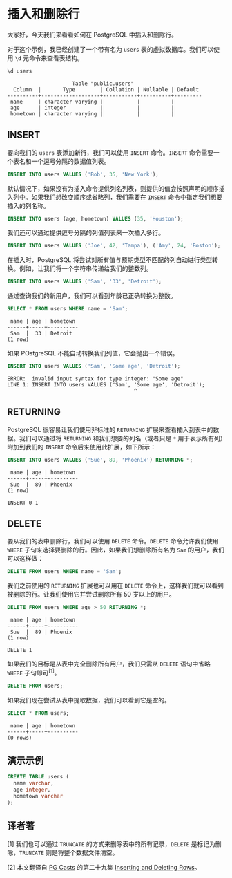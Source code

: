 #  插入和删除行

大家好，今天我们来看看如何在 PostgreSQL 中插入和删除行。

对于这个示例，我已经创建了一个带有名为 `users` 表的虚拟数据库。我们可以使用 `\d` 元命令来查看表结构。

```sql
\d users
```
```
                     Table "public.users"
  Column  |       Type        | Collation | Nullable | Default
----------+-------------------+-----------+----------+---------
 name     | character varying |           |          |
 age      | integer           |           |          |
 hometown | character varying |           |          |
```

## INSERT

要向我们的 `users` 表添加新行，我们可以使用 `INSERT` 命令。`INSERT` 命令需要一个表名和一个逗号分隔的数据值列表。

```sql
INSERT INTO users VALUES ('Bob', 35, 'New York');
```

默认情况下，如果没有为插入命令提供列名列表，则提供的值会按照声明的顺序插入列中。如果我们想改变顺序或省略列，我们需要在 `INSERT` 命令中指定我们想要插入的列名称。

```sql
INSERT INTO users (age, hometown) VALUES (35, 'Houston');
```

我们还可以通过提供逗号分隔的列值列表来一次插入多行。

```sql
INSERT INTO users VALUES ('Joe', 42, 'Tampa'), ('Amy', 24, 'Boston');
```

在插入时，PostgreSQL 将尝试对所有值与预期类型不匹配的列自动进行类型转换。例如，让我们将一个字符串传递给我们的整数列。

```sql
INSERT INTO users VALUES ('Sam', '33', 'Detroit');
```

通过查询我们的新用户，我们可以看到年龄已正确转换为整数。

```sql
SELECT * FROM users WHERE name = 'Sam';
```
```
 name | age | hometown
------+-----+----------
 Sam  |  33 | Detroit
(1 row)
```

如果 POstgreSQL 不能自动转换我们列值，它会抛出一个错误。

```sql
INSERT INTO users VALUES ('Sam', 'Some age', 'Detroit');
```
```
ERROR:  invalid input syntax for type integer: "Some age"
LINE 1: INSERT INTO users VALUES ('Sam', 'Some age', 'Detroit');
                                         ^
```

## RETURNING

PostgreSQL 很容易让我们使用非标准的 `RETURNING` 扩展来查看插入到表中的数据。我们可以通过将 `RETURNING` 和我们想要的列名（或者只是 `*` 用于表示所有列）附加到我们的 `INSERT` 命令后来使用此扩展，如下所示：

```sql
INSERT INTO users VALUES ('Sue', 89, 'Phoenix') RETURNING *;
```
```
 name | age | hometown
------+-----+----------
 Sue  |  89 | Phoenix
(1 row)

INSERT 0 1
```

## DELETE

要从我们的表中删除行，我们可以使用 `DELETE` 命令。`DELETE` 命令允许我们使用 `WHERE` 子句来选择要删除的行。因此，如果我们想删除所有名为 `Sam` 的用户，我们可以这样做：

```sql
DELETE FROM users WHERE name = 'Sam';
```

我们之前使用的 `RETURNING` 扩展也可以用在 `DELETE` 命令上，这样我们就可以看到被删除的行。让我们使用它并尝试删除所有 50 岁以上的用户。

```sql
DELETE FROM users WHERE age > 50 RETURNING *;
```
```
 name | age | hometown
------+-----+----------
 Sue  |  89 | Phoenix
(1 row)

DELETE 1
```

如果我们的目标是从表中完全删除所有用户，我们只需从 `DELETE` 语句中省略 `WHERE` 子句即可<sup>[1]</sup>。

```sql
DELETE FROM users;
```

如果我们现在尝试从表中提取数据，我们可以看到它是空的。

```sql
SELECT * FROM users;
```
```
 name | age | hometown
------+-----+----------
(0 rows)
```

## 演示示例

```sql
CREATE TABLE users (
  name varchar,
  age integer,
  hometown varchar
);
```

## 译者著

[1] 我们也可以通过 `TRUNCATE` 的方式来删除表中的所有记录，`DELETE` 是标记为删除，`TRUNCATE` 则是将整个数据文件清空。

[2] 本文翻译自 [PG Casts](https://www.pgcasts.com/) 的第二十九集 [Inserting and Deleting Rows](https://www.pgcasts.com/episodes/inserting-and-deleting-rows)。
